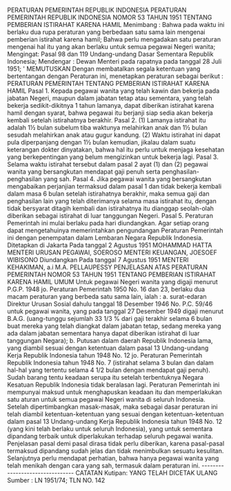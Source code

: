  PERATURAN PEMERINTAH REPUBLIK INDONESIA PERATURAN PEMERINTAH REPUBLIK INDONESIA NOMOR 53 TAHUN 1951 TENTANG PEMBERIAN ISTIRAHAT KARENA HAMIL
Menimbang :
 Bahwa pada waktu ini berlaku dua rupa peraturan yang berbedaan satu sama lain mengenai pemberian istirahat karena hamil; Bahwa perlu mengadakan satu peraturan mengenai hal itu yang akan berlaku untuk semua pegawai Negeri wanita;
Mengingat:
 Pasal 98 dan 119 Undang-undang Dasar Sementara Republik Indonesia; Mendengar : Dewan Menteri pada rapatnya pada tanggal 28 Juli 1951; ' MEMUTUSKAN Dengan membatalkan segala ketentuan yang bertentangan dengan Peraturan ini, menetapkan peraturan sebagai berikut : PERATURAN PEMERINTAH TENTANG PEMBERIAN ISTIRAHAT KARENA HAMIL Pasal 1. Kepada pegawai wanita yang telah kawin dan bekerja pada jabatan Negeri, maupun dalam jabatan tetap atau sementara, yang telah bekerja sedikit-dikitnya 1 tahun lamanya, dapat diberikan istirahat karena hamil dengan syarat, bahwa pegawai itu berjanji siap sedia akan bekerja kembali setelah istirahatnya berakhir. Pasal 2.
(1) Lamanya istirahat itu adalah 1½ bulan subelum tiba waktunya melahirkan anak dan 1½ bulan sesudah melahirkan anak atau gugur kandung.
(2) Waktu istirahat ini dapat pula diperpanjang dengan 1½ bulan kemudian, jikalau dalam suatu keterangan dokter dinyatakan, bahwa hal itu perlu untuk menjaga kesehatan yang berkepentingan yang belum mengizinkan untuk bekerja lagi. Pasal 3. Selama waktu istirahat tersebut dalam pasal 2 ayat (1) dan (2) pegawai wanita yang bersangkutan mendapat gaji penuh serta penghasilan-penghasilan yang sah. Pasal 4. Jika pegawai wanita yang bersangkutan mengabaikan perjanjian termaksud dalam pasal 1 dan tidak bekerja kembali dalam masa 6 bulan setelah istirahatnya berakhir, maka semua gaji dan penghasilan lain yang telah diterimanya selama masa istirahat itu, dengan tidak bersyarat ditagih kembali dan istirahatnya itu dianggap seolah-olah diberikan sebagai istirahat di luar tanggungan Negeri. Pasal 5. Peraturan Pemerintah ini mulai berlaku pada hari diundangkan. Agar setiap orang dapat mengetahuinya memerintahkan pengundangan Peraturan Pemerintah ini dengan penempatan dalam Lembaran Negara Republik Indonesia. Ditetapkan di Jakarta Pada tanggal 2 Agustus 1951 MOHAMMAD HATTA MENTERI URUSAN PEGAWAI, SOEROSO MENTERI KEUANGAN, JOESOEF WIBISONO Diundangkan Pada tanggal 7 Agustus 1951 MENTERI KEHAKIMAN, a.i M.A. PELLAUPESSY PENJELASAN ATAS PERATURAN PEMERINTAH NOMOR 53 TAHUN 1951 TENTANG PEMBERIAN ISTIRAHAT KARENA HAMIL UMUM Untuk pegawai Negeri wanita yang digaji menurut P.G.P. 1948 jo. Peraturan Pemerintah 1950 No. 16 dan 23, berlaku dua macam peraturan yang berbeda satu sama lain, ialah :
a. surat-edaran Direktur Urusan Sosial dahulu tanggal 18 Desember 1946 No. P.C. 59/46 untuk pegawai wanita, yang pada tanggal 27 Desember 1949 digaji menurut B.A.G. (uang-tunggu sejumlah 33 1/3 % dari gaji terakhir selama 6 bulan buat mereka yang telah diangkat dalam jabatan tetap, sedang mereka yang ada dalam jabatan sementara hanya dapat diberikan istirahat di luar tanggungan Negara);
b. Putusan dalam daerah Republik Indonesia lama, yang diambil sesuai dengan ketentuan dalam pasal 13 Undang-undang Kerja Republik Indonesia tahun 1948 No. 12 jo. Peraturan Pemerintah Republik Indonesia tahun 1948 No. 7 (istirahat selama 3 bulan dan dalam hal-hal yang tertentu selama 4 1/2 bulan dengan mendapat gaji penuh). Sudah barang tentu keadaan serupa itu setelah terbentuknya Negara Kesatuan Republik Indonesia tidak beralasan lagi. Peraturan Pemerintah ini mempunyai maksud untuk menghapuskan keadaan itu dan memperlakukan satu aturan untuk semua pegawai Negeri wanita di seluruh Indonesia. Setelah dipertimbangkan masak-masak, maka sebagai dasar peraturan ini telah diambil ketentuan-ketentuan yang sesuai dengan ketentuan-ketentuan dalam pasal 13 Undang-undang Kerja Republik Indonesia tahun 1948 No. 12 (yang kini telah berlaku untuk seluruh Indonesia), yang untuk sementara dipandang terbaik untuk diperlakukan terhadap seluruh pegawai wanita. Penjelasan pasal demi pasal dirasa tidak perlu diberikan, karena pasal-pasal termaksud dipandang sudah jelas dan tidak menimbulkan sesuatu kesulitan. Selanjutnya perlu mendapat perhatian, bahwa hanya pegawai wanita yang telah menikah dengan cara yang sah, termasuk dalam peraturan ini. -------------------------------- CATATAN Kutipan: YANG TELAH DICETAK ULANG Sumber : LN 1951/74; TLN NO. 142